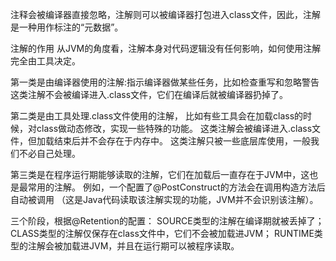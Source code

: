 注释会被编译器直接忽略，注解则可以被编译器打包进入class文件，因此，注解是一种用作标注的“元数据”。

注解的作用
从JVM的角度看，注解本身对代码逻辑没有任何影响，如何使用注解完全由工具决定。

第一类是由编译器使用的注解:指示编译器做某些任务，比如检查重写和忽略警告
这类注解不会被编译进入.class文件，它们在编译后就被编译器扔掉了。

第二类是由工具处理.class文件使用的注解，
比如有些工具会在加载class的时候，对class做动态修改，实现一些特殊的功能。
这类注解会被编译进入.class文件，但加载结束后并不会存在于内存中。
这类注解只被一些底层库使用，一般我们不必自己处理。

第三类是在程序运行期能够读取的注解，它们在加载后一直存在于JVM中，这也是最常用的注解。
例如，一个配置了@PostConstruct的方法会在调用构造方法后自动被调用
（这是Java代码读取该注解实现的功能，JVM并不会识别该注解）。


三个阶段，根据@Retention的配置：
SOURCE类型的注解在编译期就被丢掉了；
CLASS类型的注解仅保存在class文件中，它们不会被加载进JVM；
RUNTIME类型的注解会被加载进JVM，并且在运行期可以被程序读取。
